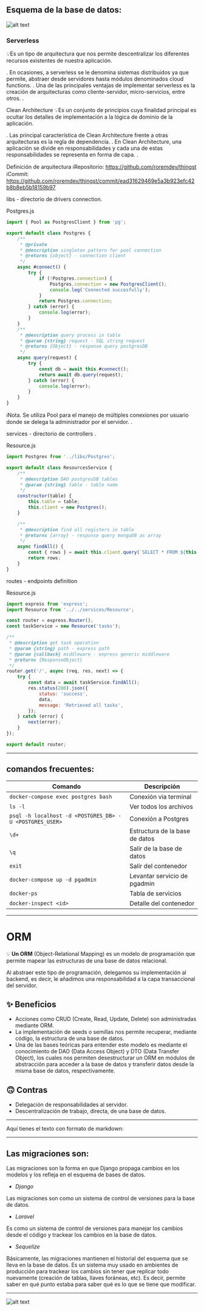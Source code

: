 ## Esquema de la base de datos:
![alt text](image-2.png)

### Serverless
💡Es un tipo de arquitectura que nos permite descentralizar los diferentes recursos existentes de nuestra aplicación.

. En ocasiones, a serverless se le denomina sistemas distribuidos ya que permite, abstraer desde servidores hasta módulos denominados cloud functions. . Una de las principales ventajas de implementar serverless es la creación de arquitecturas como cliente-servidor, micro-servicios, entre otros. .

Clean Architecture
💡Es un conjunto de principios cuya finalidad principal es ocultar los detalles de implementación a la lógica de dominio de la aplicación.

. Las principal característica de Clean Architecture frente a otras arquitecturas es la regla de dependencia. . En Clean Architecture, una aplicación se divide en responsabilidades y cada una de estas responsabilidades se representa en forma de capa. .

Definición de arquitectura
ℹ️Repositorio: https://github.com/roremdev/thingst ℹ️Commit: https://github.com/roremdev/thingst/commit/ead31629469e5a3b923efc42b8b8eb5b18159b97

libs - directorio de drivers connection.

Postgres.js

```js
import { Pool as PostgresClient } from 'pg';

export default class Postgres {
    /**
     * @private
     * @description singleton pattern for pool connection
     * @returns {object} - connection client
     */
    async #connect() {
        try {
            if (!Postgres.connection) {
                Postgres.connection = new PostgresClient();
                console.log('Connected succesfully');
            }
            return Postgres.connection;
        } catch (error) {
            console.log(error);
        }
    }
    /**
     * @description query process in table
     * @param {string} request - SQL string request
     * @returns {Object} - response query postgresDB
     */
    async query(request) {
        try {
            const db = await this.#connect();
            return await db.query(request);
        } catch (error) {
            console.log(error);
        }
    }
}
```
ℹ️Nota. Se utiliza Pool para el manejo de múltiples conexiones por usuario donde se delega la administrador por el servidor. .

services - directorio de controllers
.

Resource.js

```js
import Postgres from '../libs/Postgres';

export default class ResourcesService {
    /**
     * @description DAO postgresDB tables
     * @param {string} table - table name
     */
    constructor(table) {
        this.table = table;
        this.client = new Postgres();
    }

    /**
     * @description find all registers in table
     * @returns {array} - response query mongoDB as array
     */
    async findAll() {
        const { rows } = await this.client.query(`SELECT * FROM ${this.table}`);
        return rows;
    }
}
```

routes - endpoints definition

Resource.js

```js
import express from 'express';
import Resource from '../../services/Resource';

const router = express.Router();
const taskService = new Resource('tasks');

/**
 * @description get task operation
 * @param {string} path - express path
 * @param {callback} middleware - express generic middleware
 * @returns {ResponseObject}
 */
router.get('/', async (req, res, next) => {
    try {
        const data = await taskService.findAll();
        res.status(200).json({
            status: 'success',
            data,
            message: 'Retrieved all tasks',
        });
    } catch (error) {
        next(error);
    }
});

export default router;
```

-------
## comandos frecuentes:
| Comando                                        | Descripción                      |
|------------------------------------------------|----------------------------------|
| `docker-compose exec postgres bash`            | Conexión via terminal            |
| `ls -l`                                        | Ver todos los archivos           |
| `psql -h localhost -d <POSTGRES_DB> -U <POSTGRES_USER>` | Conexión a Postgres       |
| `\d+`                                          | Estructura de la base de datos   |
| `\q`                                           | Salir de la base de datos        |
| `exit`                                         | Salir del contenedor             |
| `docker-compose up -d pgadmin`                 | Levantar servicio de pgadmin     |
| `docker-ps`                                    | Tabla de servicios               |
| `docker-inspect <id>`                          | Detalle del contenedor           |


-------
# ORM

💡 **Un ORM** (Object-Relational Mapping) es un modelo de programación que permite mapear las estructuras de una base de datos relacional.

Al abstraer este tipo de programación, delegamos su implementación al backend, es decir, le añadimos una responsabilidad a la capa transaccional del servidor.

## ✨ Beneficios

- Acciones como CRUD (Create, Read, Update, Delete) son administradas mediante ORM.
- La implementación de seeds o semillas nos permite recuperar, mediante código, la estructura de una base de datos.
- Una de las bases teóricas para entender este modelo es mediante el conocimiento de DAO (Data Access Object) y DTO (Data Transfer Object), los cuales nos permiten desestructurar un ORM en módulos de abstracción para acceder a la base de datos y transferir datos desde la misma base de datos, respectivamente.

## 🙃 Contras

- Delegación de responsabilidades al servidor.
- Descentralización de trabajo, directa, de una base de datos.

------
Aquí tienes el texto con formato de markdown:

---

## Las migraciones son:

Las migraciones son la forma en que Django propaga cambios en los modelos y los refleja en el esquema de bases de datos.
- *Django*

Las migraciones son como un sistema de control de versiones para la base de datos.
- *Laravel*

Es como un sistema de control de versiones para manejar los cambios desde el código y trackear los cambios en la base de datos.
- *Sequelize*

Básicamente, las migraciones mantienen el historial del esquema que se lleva en la base de datos. Es un sistema muy usado en ambientes de producción para trackear los cambios sin tener que replicar todo nuevamente (creación de tablas, llaves foráneas, etc). Es decir, permite saber en qué punto estaba para saber qué es lo que se tiene que modificar.

---

![alt text](image-1.png)